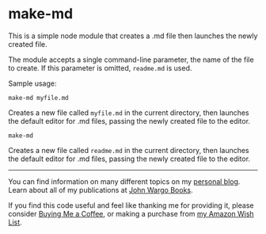 make-md
=======

This is a simple node module that creates a .md file then launches the newly created file.

The module accepts a single command-line parameter, the name of the file to create. If this parameter is omitted, `readme.md` is used.

Sample usage:

	make-md myfile.md

Creates a new file called `myfile.md` in the current directory, then launches the default editor for .md files, passing the newly created file to the editor.

	make-md 

Creates a new file called `readme.md` in the current directory, then launches the default editor for .md files, passing the newly created file to the editor.

***

You can find information on many different topics on my [personal blog](http://www.johnwargo.com). Learn about all of my publications at [John Wargo Books](http://www.johnwargobooks.com).

If you find this code useful and feel like thanking me for providing it, please consider <a href="https://www.buymeacoffee.com/johnwargo" target="_blank">Buying Me a Coffee</a>, or making a purchase from [my Amazon Wish List](https://amzn.com/w/1WI6AAUKPT5P9).
